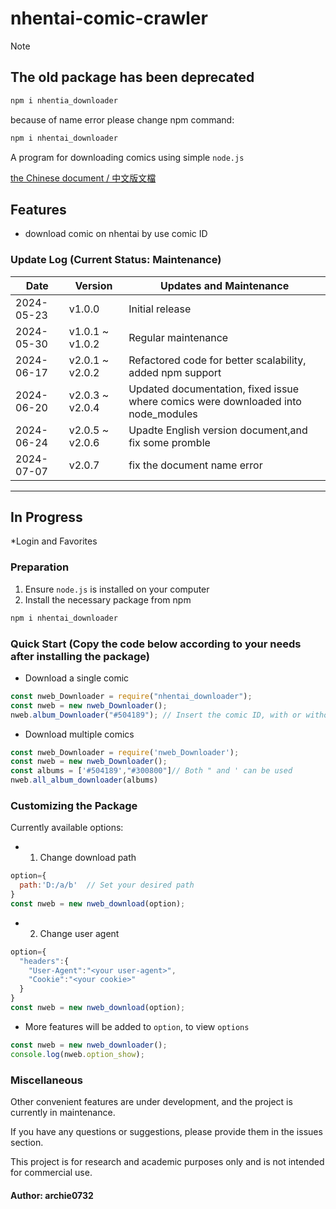 # nhentai-comic-crawler

>[!Note]  
>
> ## The old package has been deprecated
>
> ```bash
>npm i nhentia_downloader
>```
>
> because of name error
>please change npm command:
>
> ```bash
> npm i nhentai_downloader
>```

A program for downloading comics using simple `node.js`

[the Chinese document / 中文版文檔](./chinese_readme.md)

## Features

* download comic on nhentai by use comic ID

### Update Log (Current Status: Maintenance)

|Date|Version|Updates and Maintenance|
|----|-------|----|
|2024-05-23|v1.0.0|Initial release|
|2024-05-30|v1.0.1 ~ v1.0.2|Regular maintenance|
|2024-06-17|v2.0.1 ~ v2.0.2|Refactored code for better scalability, added npm support|
|2024-06-20|v2.0.3 ~ v2.0.4|Updated documentation, fixed issue where comics were downloaded into node_modules|
|2024-06-24|v2.0.5 ~ v2.0.6|Upadte English version document,and fix some promble|
|2024-07-07|v2.0.7|fix the document name error|

***

## In Progress

*Login and Favorites

### Preparation

1. Ensure `node.js` is installed on your computer
2. Install the necessary package from npm

```bash
npm i nhentai_downloader
```

### Quick Start (Copy the code below according to your needs after installing the package)

* Download a single comic

```js
const nweb_Downloader = require("nhentai_downloader");
const nweb = new nweb_Downloader();
nweb.album_Downloader("#504189"); // Insert the comic ID, with or without the #

```
  
* Download multiple comics

```js
const nweb_Downloader = require('nweb_Downloader');
const nweb = new nweb_Downloader();
const albums = ['#504189',"#300800"]// Both " and ' can be used
nweb.all_album_downloader(albums)
```

### Customizing the Package

Currently available options:

* 1. Change download path

```js
option={
  path:'D:/a/b'  // Set your desired path
}
const nweb = new nweb_download(option);
```

* 2. Change user agent

```js
option={
  "headers":{
    "User-Agent":"<your user-agent>",
    "Cookie":"<your cookie>"
  }
}
const nweb = new nweb_download(option);
```

* More features will be added to `option`, to view `options`

```js
const nweb = new nweb_downloader();
console.log(nweb.option_show);
```

### Miscellaneous

Other convenient features are under development, and the project is currently in maintenance.

If you have any questions or suggestions, please provide them in the issues section.

This project is for research and academic purposes only and is not intended for commercial use.

#### Author: archie0732

